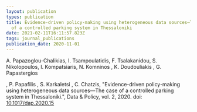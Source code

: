 ```yaml
---
layout: publication
types: publication
title: Evidence-driven policy-making using heterogeneous data sources—The case
  of a controlled parking system in Thessaloniki
date: 2021-02-11T16:11:57.823Z
tags: journal_publications
publication_date: 2020-11-01
---
```

A. Papazoglou-Chalikias, I. Tsampoulatidis, F. Tsalakanidou, S. Nikolopoulos, I. Kompatsiaris, N. Komninos, K. Doudouliakis, G. Papastergios, P. Papafilis, S. Karkaletsi, C. Chatzis, "Evidence-driven policy-making using heterogeneous data sources—The case of a controlled parking system in Thessaloniki.", Data & Policy, vol. 2, 2020. doi: [10.1017/dap.2020.15](https://www.cambridge.org/core/journals/data-and-policy/article/evidencedriven-policymaking-using-heterogeneous-data-sourcesthe-case-of-a-controlled-parking-system-in-thessaloniki/A8CAC48CF4EFF3C73FCF64F228A6EB0F)